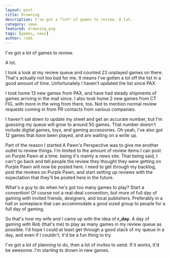 ```yaml
---
layout: post
title: Drowning
description: I've got a *lot* of games to review. A lot.
category: news
featured: drowning.png
tags: [games, news]
author: robk
---
```


I've got a *lot* of games to review.

A lot.

I took a look at my review queue and counted 23 unplayed games on there. That's actually not too bad for me. It means I've gotten a lot off the list in a good amount of time. Unfortunately I haven't updated the list since PAX.

I took home 13 new games from PAX, and have had steady shipments of games arriving in the mail since. I also took home 2 new games from CT FIG, with more in the wing from there, too. Not to mention normal review requests coming in from PR contacts from various companies.

I haven't sat down to update my sheet and get an accurate number, but I'm guessing my queue will grow to around 50 games. That number doesn't include digital games, toys, and gaming accessories. Oh yeah, I've also got 12 games that *have* been played, and are waiting on a write up.

Part of the reason I started A Pawn's Perspective was to give me another outlet to review things. I'm limited to the amount of review items I can post on Purple Pawn at a time. being it's mainly a news site. That being said, I can't go back and tell people the review they thought they were getting on Purple Pawn will now be posted here. I need to get through my backlog, post the reviews on Purple Pawn, and start setting up reviews with the expectation that they'll be posted here in the future.

What's a guy to do when he's got too many games to play? Start a convention! Of course not a real-deal convention, but more of full day of gaming with invited friends, designers, and local publishers. Preferably in a hall or someplace that can accommodate a good sized group to people for a full day of gaming.

So that's how my wife and I came up with the idea of **r_day**. A day of gaming with Rob (that's me) to play as many games in my review queue as possible. I'd hope I could at least get through a good stack of my queue in a day, and even if I couldn't, it'd be a fun thing to try.

I've got a lot of planning to do, then a lot of invites to send. If it works, it'd be awesome. I'm starting to drown in new games.

